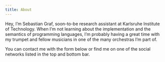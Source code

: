 ```yaml
---
title: About
---
```

Hey, I’m Sebastian Graf, soon-to-be research assistant at Karlsruhe Institute of Technology. 
When I’m not learning about the implementation and the semantics of programming languages, I’m probably having a great time with my trumpet and fellow musicians in one of the many orchestras I’m part of.

You can contact me with the form below or find me on one of the social networks listed in the top and bottom bar.